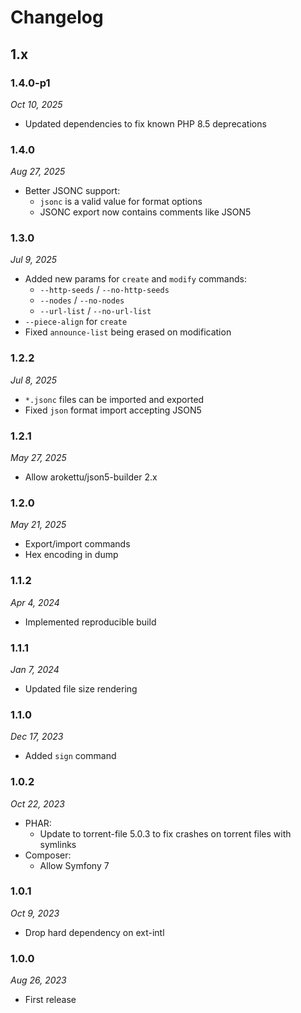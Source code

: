 # Changelog

## 1.x

### 1.4.0-p1

*Oct 10, 2025*

* Updated dependencies to fix known PHP 8.5 deprecations

### 1.4.0

*Aug 27, 2025*

* Better JSONC support:
  * `jsonc` is a valid value for format options
  * JSONC export now contains comments like JSON5

### 1.3.0

*Jul 9, 2025*

* Added new params for `create` and `modify` commands:
  * `--http-seeds` / `--no-http-seeds`
  * `--nodes` / `--no-nodes`
  * `--url-list` / `--no-url-list`
* ``--piece-align`` for `create`
* Fixed `announce-list` being erased on modification

### 1.2.2

*Jul 8, 2025*

* `*.jsonc` files can be imported and exported
* Fixed `json` format import accepting JSON5

### 1.2.1

*May 27, 2025*

* Allow arokettu/json5-builder 2.x

### 1.2.0

*May 21, 2025*

* Export/import commands
* Hex encoding in dump

### 1.1.2

*Apr 4, 2024*

* Implemented reproducible build

### 1.1.1

*Jan 7, 2024*

* Updated file size rendering

### 1.1.0

*Dec 17, 2023*

* Added ``sign`` command

### 1.0.2

*Oct 22, 2023*

* PHAR:
  * Update to torrent-file 5.0.3 to fix crashes on torrent files with symlinks
* Composer:
  * Allow Symfony 7

### 1.0.1

*Oct 9, 2023*

* Drop hard dependency on ext-intl

### 1.0.0

*Aug 26, 2023*

* First release
